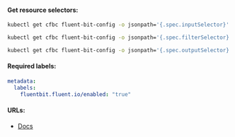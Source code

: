#### Get resource selectors:
```bash
kubectl get cfbc fluent-bit-config -o jsonpath='{.spec.inputSelector}' | jq
```
```bash
kubectl get cfbc fluent-bit-config -o jsonpath='{.spec.filterSelector}' | jq
```
```bash
kubectl get cfbc fluent-bit-config -o jsonpath='{.spec.outputSelector}' | jq
```

#### Required labels:
```yaml
metadata:
  labels:
    fluentbit.fluent.io/enabled: "true"
```

#### URLs:
- [Docs](https://github.com/fluent/fluent-operator/tree/master/docs)
